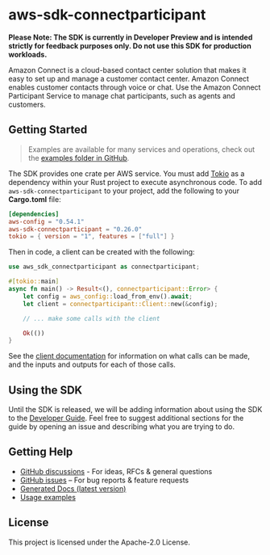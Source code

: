 # aws-sdk-connectparticipant

**Please Note: The SDK is currently in Developer Preview and is intended strictly for
feedback purposes only. Do not use this SDK for production workloads.**

Amazon Connect is a cloud-based contact center solution that makes it easy to set up and manage a customer contact center. Amazon Connect enables customer contacts through voice or chat. Use the Amazon Connect Participant Service to manage chat participants, such as agents and customers.

## Getting Started

> Examples are available for many services and operations, check out the
> [examples folder in GitHub](https://github.com/awslabs/aws-sdk-rust/tree/main/examples).

The SDK provides one crate per AWS service. You must add [Tokio](https://crates.io/crates/tokio)
as a dependency within your Rust project to execute asynchronous code. To add `aws-sdk-connectparticipant` to
your project, add the following to your **Cargo.toml** file:

```toml
[dependencies]
aws-config = "0.54.1"
aws-sdk-connectparticipant = "0.26.0"
tokio = { version = "1", features = ["full"] }
```

Then in code, a client can be created with the following:

```rust
use aws_sdk_connectparticipant as connectparticipant;

#[tokio::main]
async fn main() -> Result<(), connectparticipant::Error> {
    let config = aws_config::load_from_env().await;
    let client = connectparticipant::Client::new(&config);

    // ... make some calls with the client

    Ok(())
}
```

See the [client documentation](https://docs.rs/aws-sdk-connectparticipant/latest/aws_sdk_connectparticipant/client/struct.Client.html)
for information on what calls can be made, and the inputs and outputs for each of those calls.

## Using the SDK

Until the SDK is released, we will be adding information about using the SDK to the
[Developer Guide](https://docs.aws.amazon.com/sdk-for-rust/latest/dg/welcome.html). Feel free to suggest
additional sections for the guide by opening an issue and describing what you are trying to do.

## Getting Help

* [GitHub discussions](https://github.com/awslabs/aws-sdk-rust/discussions) - For ideas, RFCs & general questions
* [GitHub issues](https://github.com/awslabs/aws-sdk-rust/issues/new/choose) – For bug reports & feature requests
* [Generated Docs (latest version)](https://awslabs.github.io/aws-sdk-rust/)
* [Usage examples](https://github.com/awslabs/aws-sdk-rust/tree/main/examples)

## License

This project is licensed under the Apache-2.0 License.

